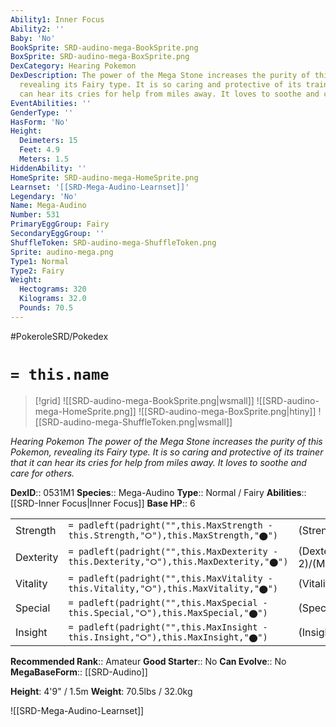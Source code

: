 ```yaml
---
Ability1: Inner Focus
Ability2: ''
Baby: 'No'
BookSprite: SRD-audino-mega-BookSprite.png
BoxSprite: SRD-audino-mega-BoxSprite.png
DexCategory: Hearing Pokemon
DexDescription: The power of the Mega Stone increases the purity of this Pokemon,
  revealing its Fairy type. It is so caring and protective of its trainer that it
  can hear its cries for help from miles away. It loves to soothe and care for others.
EventAbilities: ''
GenderType: ''
HasForm: 'No'
Height:
  Deimeters: 15
  Feet: 4.9
  Meters: 1.5
HiddenAbility: ''
HomeSprite: SRD-audino-mega-HomeSprite.png
Learnset: '[[SRD-Mega-Audino-Learnset]]'
Legendary: 'No'
Name: Mega-Audino
Number: 531
PrimaryEggGroup: Fairy
SecondaryEggGroup: ''
ShuffleToken: SRD-audino-mega-ShuffleToken.png
Sprite: audino-mega.png
Type1: Normal
Type2: Fairy
Weight:
  Hectograms: 320
  Kilograms: 32.0
  Pounds: 70.5
---
```


#PokeroleSRD/Pokedex

# `= this.name`

> [!grid]
> ![[SRD-audino-mega-BookSprite.png|wsmall]]
> ![[SRD-audino-mega-HomeSprite.png]]
> ![[SRD-audino-mega-BoxSprite.png|htiny]]
> ![[SRD-audino-mega-ShuffleToken.png|wsmall]]


*Hearing Pokemon*
*The power of the Mega Stone increases the purity of this Pokemon, revealing its Fairy type. It is so caring and protective of its trainer that it can hear its cries for help from miles away. It loves to soothe and care for others.*

**DexID**:: 0531M1
**Species**:: Mega-Audino
**Type**:: Normal / Fairy
**Abilities**:: [[SRD-Inner Focus|Inner Focus]]
**Base HP**:: 6

|           |                                                                                        |                                          |
| --------- | -------------------------------------------------------------------------------------- | ---------------------------------------- |
| Strength  | `= padleft(padright("",this.MaxStrength - this.Strength,"⭘"),this.MaxStrength,"⬤")`    | (Strength::2)/(MaxStrength::4)   |
| Dexterity | `= padleft(padright("",this.MaxDexterity - this.Dexterity,"⭘"),this.MaxDexterity,"⬤")` | (Dexterity:: 2)/(MaxDexterity::4) |
| Vitality  | `= padleft(padright("",this.MaxVitality - this.Vitality,"⭘"),this.MaxVitality,"⬤")`    | (Vitality::3)/(MaxVitality::7)   |
| Special   | `= padleft(padright("",this.MaxSpecial - this.Special,"⭘"),this.MaxSpecial,"⬤")`       | (Special::2)/(MaxSpecial::5)     |
| Insight   | `= padleft(padright("",this.MaxInsight - this.Insight,"⭘"),this.MaxInsight,"⬤")`       | (Insight::3)/(MaxInsight::7)     |


**Recommended Rank**:: Amateur
**Good Starter**:: No
**Can Evolve**:: No
**MegaBaseForm**:: [[SRD-Audino]]

**Height**: 4'9" / 1.5m
**Weight**: 70.5lbs / 32.0kg

![[SRD-Mega-Audino-Learnset]]